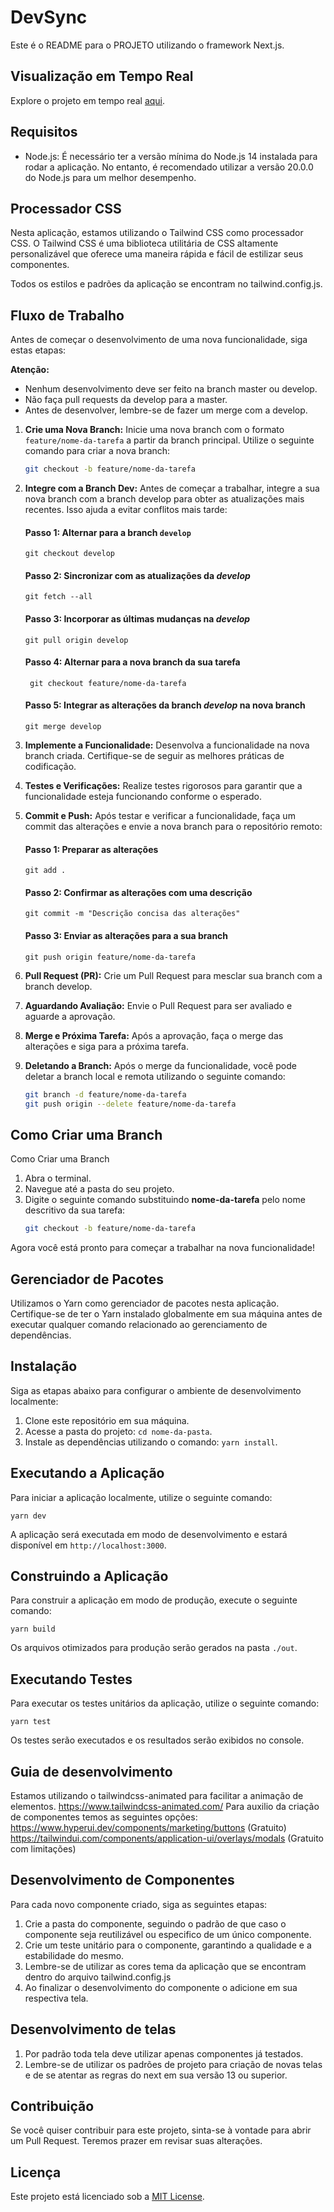 # DevSync

Este é o README para o PROJETO utilizando o framework Next.js. 

## Visualização em Tempo Real

Explore o projeto em tempo real [aqui](https://devsync-app.vercel.app//).

## Requisitos

- Node.js: É necessário ter a versão mínima do Node.js 14 instalada para rodar a aplicação. No entanto, é recomendado utilizar a versão 20.0.0 do Node.js para um melhor desempenho.

## Processador CSS

Nesta aplicação, estamos utilizando o Tailwind CSS como processador CSS. O Tailwind CSS é uma biblioteca utilitária de CSS altamente personalizável que oferece uma maneira rápida e fácil de estilizar seus componentes.

Todos os estilos e padrões da aplicação se encontram no tailwind.config.js.

## Fluxo de Trabalho

Antes de começar o desenvolvimento de uma nova funcionalidade, siga estas etapas:

**Atenção:**
- Nenhum desenvolvimento deve ser feito na branch master ou develop.
- Não faça pull requests da develop para a master.
- Antes de desenvolver, lembre-se de fazer um merge com a develop.

1. **Crie uma Nova Branch:** Inicie uma nova branch com o formato `feature/nome-da-tarefa` a partir da branch principal. Utilize o seguinte comando para criar a nova branch:
   
   ```sh
   git checkout -b feature/nome-da-tarefa
2. **Integre com a Branch Dev:** Antes de começar a trabalhar, integre a sua nova branch com a branch develop para obter as atualizações mais recentes. Isso ajuda a evitar conflitos mais tarde:

    #### Passo 1: Alternar para a branch `develop`

       git checkout develop

    #### Passo 2: Sincronizar com as atualizações da *develop*
   
       git fetch --all
   
    #### Passo 3: Incorporar as últimas mudanças na *develop*
   
       git pull origin develop

   #### Passo 4: Alternar para a nova branch da sua tarefa 
   
        git checkout feature/nome-da-tarefa

   #### Passo 5: Integrar as alterações da branch *develop* na nova branch
   
       git merge develop

4. **Implemente a Funcionalidade:** Desenvolva a funcionalidade na nova branch criada. Certifique-se de seguir as melhores práticas de codificação.
5. **Testes e Verificações:** Realize testes rigorosos para garantir que a funcionalidade esteja funcionando conforme o esperado.
6. **Commit e Push:** Após testar e verificar a funcionalidade, faça um commit das alterações e envie a nova branch para o repositório remoto:

   #### Passo 1: Preparar as alterações
   
       git add .
   
   #### Passo 2: Confirmar as alterações com uma descrição
   
       git commit -m "Descrição concisa das alterações" 

   #### Passo 3: Enviar as alterações para a sua branch

       git push origin feature/nome-da-tarefa
    
8. **Pull Request (PR):** Crie um Pull Request para mesclar sua branch com a branch develop. 
9. **Aguardando Avaliação:** Envie o Pull Request para ser avaliado e aguarde a aprovação.
10. **Merge e Próxima Tarefa:** Após a aprovação, faça o merge das alterações e siga para a próxima tarefa.
11. **Deletando a Branch:** Após o merge da funcionalidade, você pode deletar a branch local e remota utilizando o seguinte comando:
    ```sh
    git branch -d feature/nome-da-tarefa
    git push origin --delete feature/nome-da-tarefa

## Como Criar uma Branch

Como Criar uma Branch

1. Abra o terminal.
2. Navegue até a pasta do seu projeto.
3. Digite o seguinte comando substituindo **nome-da-tarefa** pelo nome descritivo da sua tarefa:
   ```sh
   git checkout -b feature/nome-da-tarefa

Agora você está pronto para começar a trabalhar na nova funcionalidade!


## Gerenciador de Pacotes

Utilizamos o Yarn como gerenciador de pacotes nesta aplicação. Certifique-se de ter o Yarn instalado globalmente em sua máquina antes de executar qualquer comando relacionado ao gerenciamento de dependências.

## Instalação

Siga as etapas abaixo para configurar o ambiente de desenvolvimento localmente:

1. Clone este repositório em sua máquina.
2. Acesse a pasta do projeto: `cd nome-da-pasta`.
3. Instale as dependências utilizando o comando: `yarn install`.

## Executando a Aplicação

Para iniciar a aplicação localmente, utilize o seguinte comando:

```shell
yarn dev
```

A aplicação será executada em modo de desenvolvimento e estará disponível em `http://localhost:3000`.

## Construindo a Aplicação

Para construir a aplicação em modo de produção, execute o seguinte comando:

```shell
yarn build
```

Os arquivos otimizados para produção serão gerados na pasta `./out`.

## Executando Testes

Para executar os testes unitários da aplicação, utilize o seguinte comando:

```shell
yarn test
```

Os testes serão executados e os resultados serão exibidos no console.

## Guia de desenvolvimento

Estamos utilizando o tailwindcss-animated para facilitar a animação de elementos. https://www.tailwindcss-animated.com/
Para auxilio da criação de componentes temos as seguintes opções:
https://www.hyperui.dev/components/marketing/buttons (Gratuito)
https://tailwindui.com/components/application-ui/overlays/modals (Gratuito com limitações)

## Desenvolvimento de Componentes

Para cada novo componente criado, siga as seguintes etapas:

1. Crie a pasta do componente, seguindo o padrão de que caso o componente seja reutilizável ou especifico de um único componente.
2. Crie um teste unitário para o componente, garantindo a qualidade e a estabilidade do mesmo.
3. Lembre-se de utilizar as cores tema da aplicação que se encontram dentro do arquivo tailwind.config.js
4. Ao finalizar o desenvolvimento do componente o adicione em sua respectiva tela.

## Desenvolvimento de telas

1. Por padrão toda tela deve utilizar apenas componentes já testados.
2. Lembre-se de utilizar os padrões de projeto para criação de novas telas e de se atentar as regras do next em sua versão 13 ou superior.

## Contribuição

Se você quiser contribuir para este projeto, sinta-se à vontade para abrir um Pull Request. Teremos prazer em revisar suas alterações.

## Licença

Este projeto está licenciado sob a [MIT License](LICENSE).